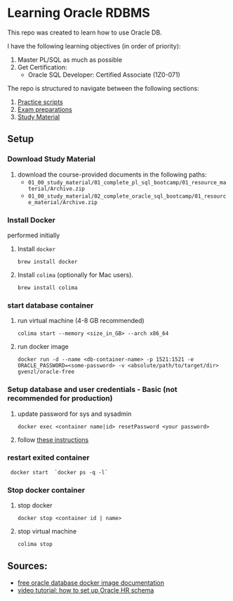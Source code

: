 # Learning Oracle RDBMS

This repo was created to learn how to use Oracle DB.

I have the following learning objectives (in order of priority):

1. Master PL/SQL as much as possible
2. Get Certification:
   - Oracle SQL Developer: Certified Associate (1Z0-071)

The repo is structured to navigate between the following sections:

1. [Practice scripts](00_01_practice_scripts/README.md)
1. [Exam preparations](00_02_exam_preparation/README.md)
1. [Study Material](01_00_study_material/README.md)

## Setup

### Download Study Material

1. download the course-provided documents in the following paths:
   - `01_00_study_material/01_complete_pl_sql_bootcamp/01_resource_material/Archive.zip`
   - `01_00_study_material/02_complete_oracle_sql_bootcamp/01_resource_material/Archive.zip`

### Install Docker

performed initially

1. Install `docker`
   ```commandline
   brew install docker
   ```

1. Install `colima` (optionally for Mac users).
   ```commandline
   brew install colima
   ```

### start database container

1. run virtual machine (4-8 GB recommended)
   ```commandline
   colima start --memory <size_in_GB> --arch x86_64
   ```

1. run docker image
   ```commandline
   docker run -d --name <db-container-name> -p 1521:1521 -e ORACLE_PASSWORD=<some-password> -v <absolute/path/to/target/dir> gvenzl/oracle-free
   ```

### Setup database and user credentials - Basic (not recommended for production)

1. update password for sys and sysadmin
   ```commandline
   docker exec <container name|id> resetPassword <your password>
   ```
   
1. follow [these instructions](oracle-volume/README.md)

### restart exited container
   ```
    docker start  `docker ps -q -l`
   ```

### Stop docker container
1. stop docker
   ```commandline
   docker stop <container id | name>
   ```
1. stop virtual machine
   ```commandline
   colima stop
   ```

## Sources:

- [free oracle database docker image documentation](https://hub.docker.com/r/gvenzl/oracle-free)
- [video tutorial: how to set up Oracle HR schema](https://www.youtube.com/watch?v=x8C8w4JM3AU)
